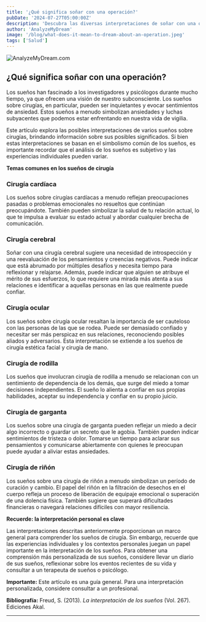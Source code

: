 ```yaml
---
title: '¿Qué significa soñar con una operación?'
pubDate: '2024-07-27T05:00:00Z'
description: 'Descubra las diversas interpretaciones de soñar con una operación, desde cirugías de corazón hasta operaciones de cerebro y riñón.'
author: 'AnalyzeMyDream'
image: '/blog/what-does-it-mean-to-dream-about-an-operation.jpeg'
tags: ['Salud']
---
```


![AnalyzeMyDream.com](/blog/what-does-it-mean-to-dream-about-an-operation.jpeg)

## ¿Qué significa soñar con una operación?

Los sueños han fascinado a los investigadores y psicólogos durante mucho tiempo, ya que ofrecen una visión de nuestro subconsciente. Los sueños sobre cirugías, en particular, pueden ser inquietantes y evocar sentimientos de ansiedad. Estos sueños a menudo simbolizan ansiedades y luchas subyacentes que podemos estar enfrentando en nuestra vida de vigilia. 

Este artículo explora las posibles interpretaciones de varios sueños sobre cirugías, brindando información sobre sus posibles significados. Si bien estas interpretaciones se basan en el simbolismo común de los sueños, es importante recordar que el análisis de los sueños es subjetivo y las experiencias individuales pueden variar. 

**Temas comunes en los sueños de cirugía**

### Cirugía cardíaca

Los sueños sobre cirugías cardíacas a menudo reflejan preocupaciones pasadas o problemas emocionales no resueltos que continúan preocupándote. También pueden simbolizar la salud de tu relación actual, lo que te impulsa a evaluar su estado actual y abordar cualquier brecha de comunicación. 

### Cirugía cerebral

Soñar con una cirugía cerebral sugiere una necesidad de introspección y una reevaluación de los pensamientos y creencias negativos. Puede indicar que está abrumado por múltiples desafíos y necesita tiempo para reflexionar y relajarse. Además, puede indicar que alguien se atribuye el mérito de sus esfuerzos, lo que requiere una mirada más atenta a sus relaciones e identificar a aquellas personas en las que realmente puede confiar. 

### Cirugía ocular

Los sueños sobre cirugía ocular resaltan la importancia de ser cauteloso con las personas de las que se rodea. Puede ser demasiado confiado y necesitar ser más perspicaz en sus relaciones, reconociendo posibles aliados y adversarios. Esta interpretación se extiende a los sueños de cirugía estética facial y cirugía de mano. 

### Cirugía de rodilla

Los sueños que involucran cirugía de rodilla a menudo se relacionan con un sentimiento de dependencia de los demás, que surge del miedo a tomar decisiones independientes. El sueño lo alienta a confiar en sus propias habilidades, aceptar su independencia y confiar en su propio juicio. 

### Cirugía de garganta

Los sueños sobre una cirugía de garganta pueden reflejar un miedo a decir algo incorrecto o guardar un secreto que le agobia. También pueden indicar sentimientos de tristeza o dolor. Tomarse un tiempo para aclarar sus pensamientos y comunicarse abiertamente con quienes le preocupan puede ayudar a aliviar estas ansiedades.

### Cirugía de riñón

Los sueños sobre una cirugía de riñón a menudo simbolizan un período de curación y cambio. El papel del riñón en la filtración de desechos en el cuerpo refleja un proceso de liberación de equipaje emocional o superación de una dolencia física. También sugiere que superará dificultades financieras o navegará relaciones difíciles con mayor resiliencia.

**Recuerde: la interpretación personal es clave**

Las interpretaciones descritas anteriormente proporcionan un marco general para comprender los sueños de cirugía. Sin embargo, recuerde que las experiencias individuales y los contextos personales juegan un papel importante en la interpretación de los sueños. Para obtener una comprensión más personalizada de sus sueños, considere llevar un diario de sus sueños, reflexionar sobre los eventos recientes de su vida y consultar a un terapeuta de sueños o psicólogo. 

**Importante:** Este artículo es una guía general. Para una interpretación personalizada, considere consultar a un profesional.

**Bibliografía:** Freud, S. (2013). *La interpretación de los sueños* (Vol. 267). Ediciones Akal.

---